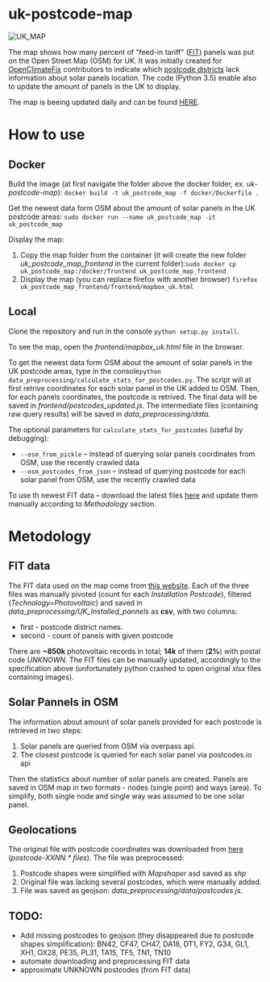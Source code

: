 uk-postcode-map
===============

![UK_MAP](https://sylwia.hs3.linux.pl/my_files/uk_photovoltaics_map/map_02072019.png)

The map shows how many percent of "feed-in tariff" ([FIT](https://www.ofgem.gov.uk/environmental-programmes/fit/contacts-guidance-and-resources/public-reports-and-data-fit/installation-reports)) 
panels was put on the Open Street Map (OSM) for UK. It was initially created for [OpenClimateFix](http://openclimatefix.discourse.group/) 
contributors to indicate which [postcode districts](https://en.wikipedia.org/wiki/Postcodes_in_the_United_Kingdom#Formatting) 
lack information about solar panels location. The code (Python 3.5) enable also to update the amount of panels in the UK to display.

The map is beeing updated daily and can be found [HERE](https://sylwia.hs3.linux.pl/my_files/uk_photovoltaics_map/frontend/mapbox_uk.html).

# How to use
## Docker
Build the image (at first navigate the folder above the docker folder, ex. _uk-postcode-map_):
`docker build -t uk_postcode_map -f docker/Dockerfile . `

Get the newest data form OSM about the amount of solar panels in the UK postcode areas:
`sudo docker run --name uk_postcode_map -it uk_postcode_map`

Display the map:
1. Copy the map folder from the container (it will create the new folder _uk_postcode_map_frontend_ in the current folder):`sudo docker cp uk_postcode_map:/docker/frontend uk_postcode_map_frontend`
2. Display the map (you can replace firefox with another browser) `firefox uk_postcode_map_frontend/frontend/mapbox_uk.html`

## Local
Clone the repository and run in the console `python setup.py install`.

To see the map, open the _frontend/mapbox_uk.html_ file in the browser.

To get the newest data form OSM about the amount of solar panels in the UK postcode areas, type in the console`python data_preprocessing/calculate_stats_for_postcodes.py`. The script will at first retrive coordinates for each solar panel in the UK added to OSM. Then, for each panels coordinates, the postcode is retrived. The final data will be saved in _frontend/postcodes_updated.js_. The intermediate files (containing raw query results) will 
be saved in _data_preprocessing/data_.

The optional parameters for `calculate_stats_for_postcodes` (useful by debugging):
* `--osm_from_pickle` – instead of querying solar panels coordinates from OSM, use the recently crawled data
* `--osm_postcodes_from_json` – instead of querying postcode for each solar panel from OSM, use the recently crawled data

To use th newest FIT data – download the latest files [here](https://www.ofgem.gov.uk/environmental-programmes/fit/contacts-guidance-and-resources/public-reports-and-data-fit/installation-reports) 
and update them manually according to _Methodology_ section.
 
# Metodology
## FIT data
The FIT data used on the map come from [this website](https://www.ofgem.gov.uk/publications-and-updates/feed-tariff-installation-report-31-march-2019). 
Each of the three files was manually pivoted (count for each _Installation Postcode_), filtered (_Technology=Photovoltaic_) and saved in _data_preprocessing/UK_Installed_pannels_ as **csv**, with two columns:
* first - postcode district names.
* second - count of panels with given postcode 

There are **~850k** photovoltaic records in total; **14k** of them (**2%**) with postal code _UNKNOWN_. The FIT files can be 
manually updated, accordingly to the specification above (unfortunately python crashed to open original _xlsx_ files 
containing images).

## Solar Pannels in OSM
The information about amount of solar panels provided for each postcode is retrieved in two steps:
1. Solar panels are queried from OSM via overpass api. 
2. The closest postcode is queried for each solar panel via postcodes.io api

Then the statistics about number of solar panels are created. Panels are saved in OSM map in two formats - nodes (single point) 
and ways (area). To simplify, both single node and single way was assumed to be one solar panel.

## Geolocations
The original file with postcode coordinates was downloaded from [here](https://random.dev.openstreetmap.org/postcode_shapes/) (_postcode-XXNN.* files_). 
The file was preprocessed:
1. Postcode shapes were simplified with _Mapshaper_ asd saved as _shp_
2. Original file was lacking several postcodes, which were manually added.
3. File was saved as geojson: _data_preprocessing/data/postcodes.js_.

## TODO:
* Add missing postcodes to geojson (they disappeared due to postcode shapes simplification): 
BN42, CF47, CH47, DA18, DT1, FY2, G34, GL1, XH1, OX28, PE35, PL31, TA15, TF5, TN1, TN10
* automate downloading and preprocessing FIT data
* approximate UNKNOWN postcodes (from FIT data)
